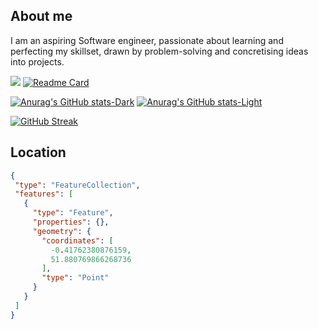 
## About me
 I am an aspiring Software engineer, passionate about learning and perfecting my skillset, drawn by problem-solving and concretising ideas into projects.
 
 ![](https://komarev.com/ghpvc/?username=meriemgfl&style=flat&color=grey&label=Views+count)
 [![Readme Card](https://github-readme-stats.vercel.app/api/pin/?username=meriemgfl&repo=github-readme-stats)](https://github.com/anuraghazra/github-readme-stats)


[![Anurag's GitHub stats-Dark](https://github-readme-stats.vercel.app/api?username=meriemgfl&show_icons=true&theme=dark#gh-dark-mode-only)](https://github.com/anuraghazra/github-readme-stats#gh-dark-mode-only)
[![Anurag's GitHub stats-Light](https://github-readme-stats.vercel.app/api?username=meriemgfl_icons=true&theme=default#gh-light-mode-only)](https://github.com/anuraghazra/github-readme-stats#gh-light-mode-only)



[![GitHub Streak](https://github-readme-streak-stats.herokuapp.com/?user=meriemgfl)](https://git.io/streak-stats)






## Location
  
 ```geojson
{
  "type": "FeatureCollection",
  "features": [
    {
      "type": "Feature",
      "properties": {},
      "geometry": {
        "coordinates": [
          -0.41762380876159,
          51.880769866268736
        ],
        "type": "Point"
      }
    }
  ]
}
```

